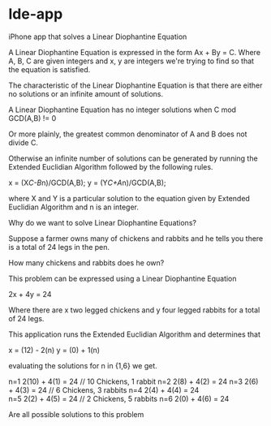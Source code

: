 # lde-app
iPhone app that solves a Linear Diophantine Equation

A Linear Diophantine Equation is expressed in the form Ax + By = C.
Where A, B, C are given integers and x, y are integers we're
trying to find so that the equation is satisfied.

The characteristic of the Linear Diophantine Equation is that
there are either no solutions or an infinite amount of solutions.

A Linear Diophantine Equation has no integer solutions when
C mod GCD(A,B) != 0

Or more plainly, the greatest common denominator of A and B does
not divide C.

Otherwise an infinite number of solutions can be generated by
running the Extended Euclidian Algorithm followed by the following
rules.

x = (X*C-B*n)/GCD(A,B);
y = (Y*C+A*n)/GCD(A,B);

where X and Y is a particular solution to the equation given by
Extended Euclidian Algorithm and n is an integer.

Why do we want to solve Linear Diophantine Equations?

Suppose a farmer owns many of chickens and rabbits and he tells
you there is a total of 24 legs in the pen.

How many chickens and rabbits does he own?

This problem can be expressed using a Linear Diophantine Equation

2x + 4y = 24

Where there are x two legged chickens and y four legged rabbits
for a total of 24 legs.

This application runs the Extended Euclidian Algorithm and
determines that

x = (12) - 2(n)
y = (0) + 1(n)

evaluating the solutions for n in {1,6} we get.

n=1  2(10) + 4(1) = 24 // 10 Chickens, 1 rabbit
n=2  2(8) + 4(2) = 24
n=3  2(6) + 4(3) = 24  // 6 Chickens, 3 rabbits
n=4  2(4) + 4(4) = 24  
n=5  2(2) + 4(5) = 24  // 2 Chickens, 5 rabbits
n=6  2(0) + 4(6) = 24

Are all possible solutions to this problem
